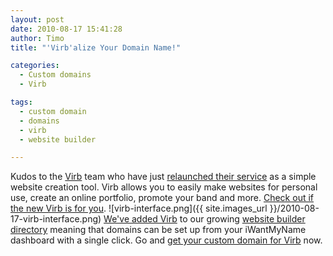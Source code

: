 ```yaml
---
layout: post
date: 2010-08-17 15:41:28
author: Timo
title: "'Virb'alize Your Domain Name!"

categories:
  - Custom domains
  - Virb

tags:
  - custom domain
  - domains
  - virb
  - website builder

---
```


Kudos to the [Virb](http://virb.com) team who have just [relaunched their service](http://techcrunch.com/2010/08/16/virb-website-builder/) as a simple website creation tool. Virb allows you to easily make websites for personal use, create an online portfolio, promote your band and more. [Check out if the new Virb is for you](http://team.virb.com/post/944220088).
![virb-interface.png]({{ site.images_url }}/2010-08-17-virb-interface.png)
[We've added Virb](/services/website-builder/virb-custom-domain) to our growing [website builder directory](/services/website-builder) meaning that domains can be set up from your iWantMyName dashboard with a single click. Go and [get your custom domain for Virb](/services/website-builder/virb-custom-domain) now.
